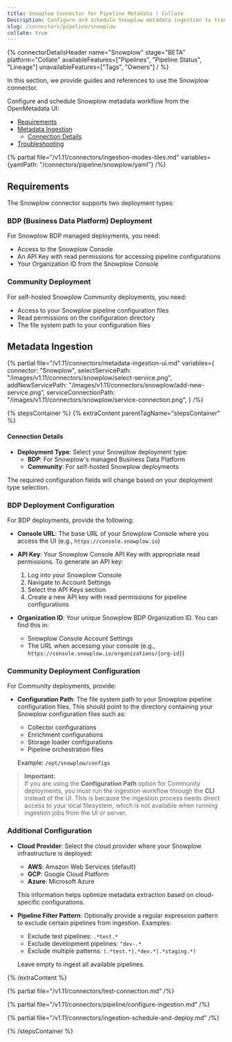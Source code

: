 ```yaml
---
title: Snowplow Connector for Pipeline Metadata | Collate
Description: Configure and schedule Snowplow metadata ingestion to track pipelines, lineage, and statuses. Supports BDP and Community deployments with flexible setup.
slug: /connectors/pipeline/snowplow
collate: true
---
```


{% connectorDetailsHeader
name="Snowplow"
stage="BETA"
platform="Collate"
availableFeatures=["Pipelines", "Pipeline Status", "Lineage"]
unavailableFeatures=["Tags", "Owners"]
/ %}

In this section, we provide guides and references to use the Snowplow connector.

Configure and schedule Snowplow metadata workflow from the OpenMetadata UI:

- [Requirements](#requirements)
- [Metadata Ingestion](#metadata-ingestion)
    - [Connection Details](#connection-details)
- [Troubleshooting](/connectors/pipeline/snowplow/troubleshooting)

{% partial file="/v1.11/connectors/ingestion-modes-tiles.md" variables={yamlPath: "/connectors/pipeline/snowplow/yaml"} /%}

## Requirements

The Snowplow connector supports two deployment types:

### BDP (Business Data Platform) Deployment
For Snowplow BDP managed deployments, you need:
- Access to the Snowplow Console
- An API Key with read permissions for accessing pipeline configurations
- Your Organization ID from the Snowplow Console

### Community Deployment
For self-hosted Snowplow Community deployments, you need:
- Access to your Snowplow pipeline configuration files
- Read permissions on the configuration directory
- The file system path to your configuration files

## Metadata Ingestion

{% partial 
  file="/v1.11/connectors/metadata-ingestion-ui.md" 
  variables={
    connector: "Snowplow", 
    selectServicePath: "/images/v1.11/connectors/snowplow/select-service.png",
    addNewServicePath: "/images/v1.11/connectors/snowplow/add-new-service.png",
    serviceConnectionPath: "/images/v1.11/connectors/snowplow/service-connection.png",
} 
/%}

{% stepsContainer %}
{% extraContent parentTagName="stepsContainer" %}

#### Connection Details

- **Deployment Type**: Select your Snowplow deployment type:
  - **BDP**: For Snowplow's managed Business Data Platform
  - **Community**: For self-hosted Snowplow deployments

The required configuration fields will change based on your deployment type selection.

### BDP Deployment Configuration

For BDP deployments, provide the following:

- **Console URL**: The base URL of your Snowplow Console where you access the UI (e.g., `https://console.snowplow.io`)

- **API Key**: Your Snowplow Console API Key with appropriate read permissions. To generate an API key:
  1. Log into your Snowplow Console
  2. Navigate to Account Settings
  3. Select the API Keys section
  4. Create a new API key with read permissions for pipeline configurations

- **Organization ID**: Your unique Snowplow BDP Organization ID. You can find this in:
  - Snowplow Console Account Settings
  - The URL when accessing your console (e.g., `https://console.snowplow.io/organizations/{org-id}`)

### Community Deployment Configuration

For Community deployments, provide:

- **Configuration Path**: The file system path to your Snowplow pipeline configuration files. This should point to the directory containing your Snowplow configuration files such as:
  - Collector configurations
  - Enrichment configurations
  - Storage loader configurations
  - Pipeline orchestration files
  
  Example: `/opt/snowplow/configs`

> **Important:**  
> If you are using the **Configuration Path** option for Community deployments, you must run the ingestion workflow through the **CLI** instead of the UI. This is because the ingestion process needs direct access to your local filesystem, which is not available when running ingestion jobs from the UI or server.

### Additional Configuration

- **Cloud Provider**: Select the cloud provider where your Snowplow infrastructure is deployed:
  - **AWS**: Amazon Web Services (default)
  - **GCP**: Google Cloud Platform
  - **Azure**: Microsoft Azure
  
  This information helps optimize metadata extraction based on cloud-specific configurations.

- **Pipeline Filter Pattern**: Optionally provide a regular expression pattern to exclude certain pipelines from ingestion. Examples:
  - Exclude test pipelines: `.*test.*`
  - Exclude development pipelines: `^dev-.*`
  - Exclude multiple patterns: `(.*test.*|.*dev.*|.*staging.*)`
  
  Leave empty to ingest all available pipelines.

{% /extraContent %}

{% partial file="/v1.11/connectors/test-connection.md" /%}

{% partial file="/v1.11/connectors/pipeline/configure-ingestion.md" /%}

{% partial file="/v1.11/connectors/ingestion-schedule-and-deploy.md" /%}

{% /stepsContainer %}